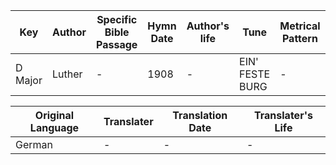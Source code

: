 Key | Author   | Specific Bible Passage     |Hymn Date |Author's life |Tune |Metrical Pattern   |Composer/Source
-- | --------- | ---------------------------|----------|--------------|-----|-------------------|-------------  
D Major |Luther |- |1908 |- |EIN' FESTE BURG |- |Martin Luther

Original Language | Translater | Translation Date   | Translater's Life  
----------------- | --------- | --------------------|-------------     
German |- |- |-

